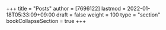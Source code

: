 +++
title = "Posts"
author = [7696122]
lastmod = 2022-01-18T05:33:09+09:00
draft = false
weight = 100
type = "section"
bookCollapseSection = true
+++

